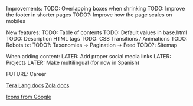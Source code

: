Improvements:
TODO: Overlapping boxes when shrinking
TODO: Improve the footer in shorter pages
TODO?: Improve how the page scales on mobiles

New features:
TODO: Table of contents
TODO: Default values in base.html
TODO: Description HTML tags
TODO: CSS Transitions / Animations
TODO: Robots.txt
TODO?: Taxonomies -> Pagination -> Feed
TODO?: Sitemap

When adding content:
LATER: Add proper social media links
LATER: Projects
LATER: Make multilingual (for now in Spanish)

FUTURE: Career

[Tera Lang docs](https://tera.netlify.app/docs/)
[Zola docs](https://www.getzola.org/documentation/getting-started/overview/)

[Icons from Google](https://fonts.google.com/icons)
